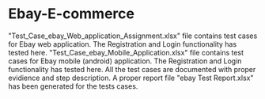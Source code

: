 # Ebay-E-commerce
"Test_Case_ebay_Web_application_Assignment.xlsx" file contains test cases for Ebay web application. The Registration and Login functionality has tested here. "Test_Case_ebay_Mobile_Application.xlsx" file contains test cases for Ebay mobile (android) application. The Registration and Login functionality has tested here. All the test cases are documented with proper evidience and step description. A proper report file "ebay Test Report.xlsx" has been generated for the tests cases.
